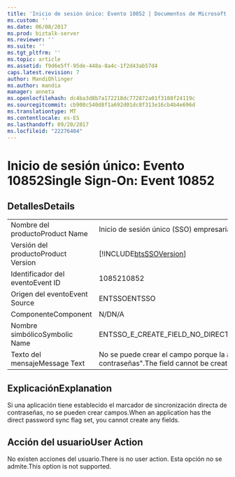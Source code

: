 ```yaml
---
title: 'Inicio de sesión único: Evento 10852 | Documentos de Microsoft'
ms.custom: ''
ms.date: 06/08/2017
ms.prod: biztalk-server
ms.reviewer: ''
ms.suite: ''
ms.tgt_pltfrm: ''
ms.topic: article
ms.assetid: f9d6e5ff-95de-448a-8a4c-1f2d43ab57d4
caps.latest.revision: 7
author: MandiOhlinger
ms.author: mandia
manager: anneta
ms.openlocfilehash: dc4ba3d8b7a172218dc772872a01f3188f24119c
ms.sourcegitcommit: cb908c540d8f1a692d01dc8f313e16cb4b4e696d
ms.translationtype: MT
ms.contentlocale: es-ES
ms.lasthandoff: 09/20/2017
ms.locfileid: "22276404"
---
```

# <a name="single-sign-on-event-10852"></a><span data-ttu-id="04b02-102">Inicio de sesión único: Evento 10852</span><span class="sxs-lookup"><span data-stu-id="04b02-102">Single Sign-On: Event 10852</span></span>
## <a name="details"></a><span data-ttu-id="04b02-103">Detalles</span><span class="sxs-lookup"><span data-stu-id="04b02-103">Details</span></span>  
  
|||  
|-|-|  
|<span data-ttu-id="04b02-104">Nombre del producto</span><span class="sxs-lookup"><span data-stu-id="04b02-104">Product Name</span></span>|<span data-ttu-id="04b02-105">Inicio de sesión único (SSO) empresarial</span><span class="sxs-lookup"><span data-stu-id="04b02-105">Enterprise Single Sign-On</span></span>|  
|<span data-ttu-id="04b02-106">Versión del producto</span><span class="sxs-lookup"><span data-stu-id="04b02-106">Product Version</span></span>|[!INCLUDE[btsSSOVersion](../includes/btsssoversion-md.md)]|  
|<span data-ttu-id="04b02-107">Identificador del evento</span><span class="sxs-lookup"><span data-stu-id="04b02-107">Event ID</span></span>|<span data-ttu-id="04b02-108">10852</span><span class="sxs-lookup"><span data-stu-id="04b02-108">10852</span></span>|  
|<span data-ttu-id="04b02-109">Origen del evento</span><span class="sxs-lookup"><span data-stu-id="04b02-109">Event Source</span></span>|<span data-ttu-id="04b02-110">ENTSSO</span><span class="sxs-lookup"><span data-stu-id="04b02-110">ENTSSO</span></span>|  
|<span data-ttu-id="04b02-111">Componente</span><span class="sxs-lookup"><span data-stu-id="04b02-111">Component</span></span>|<span data-ttu-id="04b02-112">N/D</span><span class="sxs-lookup"><span data-stu-id="04b02-112">N/A</span></span>|  
|<span data-ttu-id="04b02-113">Nombre simbólico</span><span class="sxs-lookup"><span data-stu-id="04b02-113">Symbolic Name</span></span>|<span data-ttu-id="04b02-114">ENTSSO_E_CREATE_FIELD_NO_DIRECT_PASSWORD_SYNC</span><span class="sxs-lookup"><span data-stu-id="04b02-114">ENTSSO_E_CREATE_FIELD_NO_DIRECT_PASSWORD_SYNC</span></span>|  
|<span data-ttu-id="04b02-115">Texto del mensaje</span><span class="sxs-lookup"><span data-stu-id="04b02-115">Message Text</span></span>|<span data-ttu-id="04b02-116">No se puede crear el campo porque la aplicación tiene establecido el marcador "sincronización directa de contraseñas".</span><span class="sxs-lookup"><span data-stu-id="04b02-116">The field cannot be created because this application has the 'direct password sync' flag set.</span></span>|  
  
## <a name="explanation"></a><span data-ttu-id="04b02-117">Explicación</span><span class="sxs-lookup"><span data-stu-id="04b02-117">Explanation</span></span>  
 <span data-ttu-id="04b02-118">Si una aplicación tiene establecido el marcador de sincronización directa de contraseñas, no se pueden crear campos.</span><span class="sxs-lookup"><span data-stu-id="04b02-118">When an application has the direct password sync flag set, you cannot create any fields.</span></span>  
  
## <a name="user-action"></a><span data-ttu-id="04b02-119">Acción del usuario</span><span class="sxs-lookup"><span data-stu-id="04b02-119">User Action</span></span>  
 <span data-ttu-id="04b02-120">No existen acciones del usuario.</span><span class="sxs-lookup"><span data-stu-id="04b02-120">There is no user action.</span></span> <span data-ttu-id="04b02-121">Esta opción no se admite.</span><span class="sxs-lookup"><span data-stu-id="04b02-121">This option is not supported.</span></span>